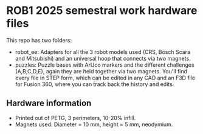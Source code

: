 # ROB1 2025 semestral work hardware files
This repo has two folders: 
- robot_ee: Adapters for all the 3 robot models used (CRS, Bosch Scara and Mitsubishi) and an universal hoop that connects via two magnets.
- puzzles: Puzzle bases with ArUco markers and the different challenges (A,B,C,D,E), again they are held together via two magnets.
You'll find every file in STEP form, which can be edited in any CAD and an F3D file for Fusion 360, where you can track back the history and edits.
## Hardware information
- Printed out of PETG, 3 perimeters, 10-20% infill.
- Magnets used: Diameter = 10 mm, height = 5 mm, neodymium.
